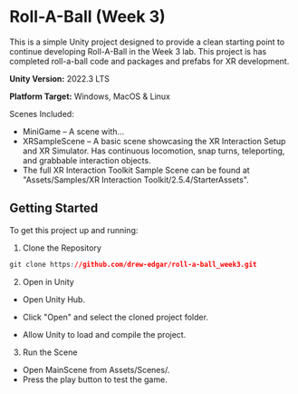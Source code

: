# Roll-A-Ball (Week 3)

This is a simple Unity project designed to provide a clean starting point to continue developing Roll-A-Ball in the Week 3 lab. This project is has completed roll-a-ball code and packages and prefabs for XR development.

**Unity Version:** 2022.3 LTS

**Platform Target:** Windows, MacOS & Linux

Scenes Included:
- MiniGame – A scene with...
- XRSampleScene – A basic scene showcasing the XR Interaction Setup and XR Simulator. Has continuous locomotion, snap turns, teleporting, and grabbable interaction objects.
- The full XR Interaction Toolkit Sample Scene can be found at "Assets/Samples/XR Interaction Toolkit/2.5.4/StarterAssets".

## Getting Started
To get this project up and running:

1. Clone the Repository

```css
git clone https://github.com/drew-edgar/roll-a-ball_week3.git
```
2. Open in Unity

- Open Unity Hub.

- Click "Open" and select the cloned project folder.

- Allow Unity to load and compile the project.

3. Run the Scene

- Open MainScene from Assets/Scenes/.
- Press the play button to test the game.
